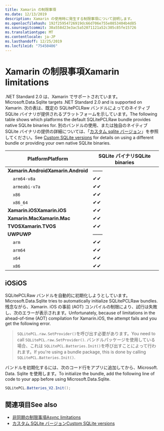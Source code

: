 ```yaml
---
title: Xamarin の制限事項
ms.date: 12/13/2019
description: Xamarin の使用時に発生する制限事項について説明します。
ms.openlocfilehash: 192f25954726919dc66d706e755e0853404b4d85
ms.sourcegitcommit: 30a558d23e3ac5a52071121a52c305c85fe15726
ms.translationtype: MT
ms.contentlocale: ja-JP
ms.lasthandoff: 12/25/2019
ms.locfileid: "75450406"
---
```

# <a name="xamarin-limitations"></a><span data-ttu-id="61169-103">Xamarin の制限事項</span><span class="sxs-lookup"><span data-stu-id="61169-103">Xamarin limitations</span></span>

<span data-ttu-id="61169-104">.NET Standard 2.0 は、Xamarin でサポートされています。</span><span class="sxs-lookup"><span data-stu-id="61169-104">Microsoft.Data.Sqlite targets .NET Standard 2.0 and is supported on Xamarin.</span></span> <span data-ttu-id="61169-105">次の表は、既定の SQLitePCLRaw バンドルによってのネイティブ SQLite バイナリが提供されるプラットフォームを示しています。</span><span class="sxs-lookup"><span data-stu-id="61169-105">The following table shows which platforms the default SQLitePCLRaw bundle provides native SQLite binaries for.</span></span> <span data-ttu-id="61169-106">別のバンドルの使用、または独自のネイティブ SQLite バイナリの提供の詳細については、「[カスタム sqlite バージョン](custom-versions.md)」を参照してください。</span><span class="sxs-lookup"><span data-stu-id="61169-106">See [Custom SQLite versions](custom-versions.md) for details on using a different bundle or providing your own native SQLite binaries.</span></span>

| <span data-ttu-id="61169-107">Platform</span><span class="sxs-lookup"><span data-stu-id="61169-107">Platform</span></span> | <span data-ttu-id="61169-108">SQLite バイナリ</span><span class="sxs-lookup"><span data-stu-id="61169-108">SQLite binaries</span></span> |
| --- | --- |
| <span data-ttu-id="61169-109">**Xamarin.Android**</span><span class="sxs-lookup"><span data-stu-id="61169-109">**Xamarin.Android**</span></span> | <span data-ttu-id="61169-110">—</span><span class="sxs-lookup"><span data-stu-id="61169-110">—</span></span> |
| &nbsp;&nbsp;&nbsp;&nbsp;`arm64-v8a` | <span data-ttu-id="61169-111">✔</span><span class="sxs-lookup"><span data-stu-id="61169-111">✔</span></span> |
| &nbsp;&nbsp;&nbsp;&nbsp;`armeabi-v7a` | <span data-ttu-id="61169-112">✔</span><span class="sxs-lookup"><span data-stu-id="61169-112">✔</span></span> |
| &nbsp;&nbsp;&nbsp;&nbsp;`x86` | <span data-ttu-id="61169-113">✔</span><span class="sxs-lookup"><span data-stu-id="61169-113">✔</span></span> |
| &nbsp;&nbsp;&nbsp;&nbsp;`x86_64` | <span data-ttu-id="61169-114">✔</span><span class="sxs-lookup"><span data-stu-id="61169-114">✔</span></span> |
| <span data-ttu-id="61169-115">**Xamarin.iOS**</span><span class="sxs-lookup"><span data-stu-id="61169-115">**Xamarin.iOS**</span></span> | <span data-ttu-id="61169-116">✔</span><span class="sxs-lookup"><span data-stu-id="61169-116">✔</span></span> |
| <span data-ttu-id="61169-117">**Xamarin.Mac**</span><span class="sxs-lookup"><span data-stu-id="61169-117">**Xamarin.Mac**</span></span> | <span data-ttu-id="61169-118">✔</span><span class="sxs-lookup"><span data-stu-id="61169-118">✔</span></span> |
| <span data-ttu-id="61169-119">**TVOS**</span><span class="sxs-lookup"><span data-stu-id="61169-119">**Xamarin.TVOS**</span></span> | <span data-ttu-id="61169-120">✔</span><span class="sxs-lookup"><span data-stu-id="61169-120">✔</span></span> |
| <span data-ttu-id="61169-121">**UWP**</span><span class="sxs-lookup"><span data-stu-id="61169-121">**UWP**</span></span> | <span data-ttu-id="61169-122">—</span><span class="sxs-lookup"><span data-stu-id="61169-122">—</span></span> |
| &nbsp;&nbsp;&nbsp;&nbsp;`arm` | <span data-ttu-id="61169-123">✔</span><span class="sxs-lookup"><span data-stu-id="61169-123">✔</span></span> |
| &nbsp;&nbsp;&nbsp;&nbsp;`arm64` | <span data-ttu-id="61169-124">✔</span><span class="sxs-lookup"><span data-stu-id="61169-124">✔</span></span> |
| &nbsp;&nbsp;&nbsp;&nbsp;`x64` | <span data-ttu-id="61169-125">✔</span><span class="sxs-lookup"><span data-stu-id="61169-125">✔</span></span> |
| &nbsp;&nbsp;&nbsp;&nbsp;`x86` | <span data-ttu-id="61169-126">✔</span><span class="sxs-lookup"><span data-stu-id="61169-126">✔</span></span> |

## <a name="ios"></a><span data-ttu-id="61169-127">iOS</span><span class="sxs-lookup"><span data-stu-id="61169-127">iOS</span></span>

<span data-ttu-id="61169-128">SQLitePCLRaw バンドルを自動的に初期化しようとしています。</span><span class="sxs-lookup"><span data-stu-id="61169-128">Microsoft.Data.Sqlite tries to automatically initialize SQLitePCLRaw bundles.</span></span> <span data-ttu-id="61169-129">残念ながら、Xamarin. iOS の事前 (AOT) コンパイルの制限により、試行は失敗し、次のエラーが表示されます。</span><span class="sxs-lookup"><span data-stu-id="61169-129">Unfortunately, because of limitations in the ahead-of-time (AOT) compilation for Xamarin.iOS, the attempt fails and you get the following error.</span></span>

> <span data-ttu-id="61169-130">`SQLitePCL.raw.SetProvider()`を呼び出す必要があります。</span><span class="sxs-lookup"><span data-stu-id="61169-130">You need to call `SQLitePCL.raw.SetProvider()`.</span></span> <span data-ttu-id="61169-131">バンドルパッケージを使用している場合、これは `SQLitePCL.Batteries.Init()`を呼び出すことによって行われます。</span><span class="sxs-lookup"><span data-stu-id="61169-131">If you're using a bundle package, this is done by calling `SQLitePCL.Batteries.Init()`.</span></span>

<span data-ttu-id="61169-132">バンドルを初期化するには、次のコード行をアプリに追加してから、Microsoft. Data. Sqlite を使用します。</span><span class="sxs-lookup"><span data-stu-id="61169-132">To initialize the bundle, add the following line of code to your app before using Microsoft.Data.Sqlite.</span></span>

```csharp
SQLitePCL.Batteries_V2.Init();
```

## <a name="see-also"></a><span data-ttu-id="61169-133">関連項目</span><span class="sxs-lookup"><span data-stu-id="61169-133">See also</span></span>

* [<span data-ttu-id="61169-134">非同期の制限事項</span><span class="sxs-lookup"><span data-stu-id="61169-134">Async limitations</span></span>](async.md)
* [<span data-ttu-id="61169-135">カスタム SQLite バージョン</span><span class="sxs-lookup"><span data-stu-id="61169-135">Custom SQLite versions</span></span>](custom-versions.md)
